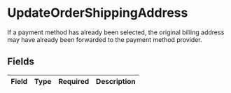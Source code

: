 # UpdateOrderShippingAddress

If a payment method has already been selected, the original billing address may have already been forwarded to the payment method provider.


## Fields

| Field       | Type        | Required    | Description |
| ----------- | ----------- | ----------- | ----------- |